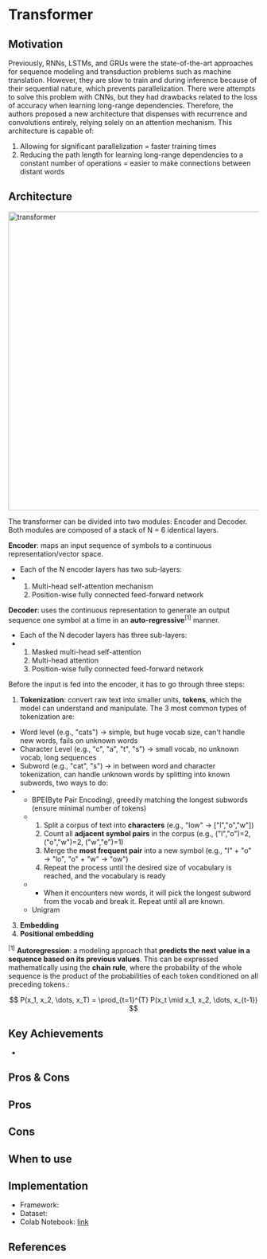 # Transformer

## Motivation
Previously, RNNs, LSTMs, and GRUs were the state-of-the-art approaches for sequence modeling and transduction problems such as machine translation. However, they are slow to train and during inference because of their sequential nature, which prevents parallelization. There were attempts to solve this problem with CNNs, but they had drawbacks related to the loss of accuracy when learning long-range dependencies.
Therefore, the authors proposed a new architecture that dispenses with recurrence and convolutions entirely, relying solely on an attention mechanism. This architecture is capable of:
1. Allowing for significant parallelization = faster training times
2. Reducing the path length for learning long-range dependencies to a constant number of operations = easier to make connections between distant words

## Architecture
<img src="https://github.com/khchu93/NoteImage/blob/main/Transformer.PNG" alt="transformer" width="600"/>

The transformer can be divided into two modules: Encoder and Decoder. Both modules are composed of a stack of N = 6 identical layers. <br>

**Encoder**: maps an input sequence of symbols to a continuous representation/vector space.
- Each of the N encoder layers has two sub-layers:
- 1. Multi-head self-attention mechanism
  2. Position-wise fully connected feed-forward network

**Decoder**: uses the continuous representation to generate an output sequence one symbol at a time in an **auto-regressive**<sup>[1]</sup> manner.
- Each of the N decoder layers has three sub-layers:
- 1. Masked multi-head self-attention
  2. Multi-head attention
  3. Position-wise fully connected feed-forward network
 
Before the input is fed into the encoder, it has to go through three steps:
1. **Tokenization**: convert raw text into smaller units, **tokens**, which the model can understand and manipulate. The 3 most common types of tokenization are:
- Word level (e.g., "cats") -> simple, but huge vocab size, can't handle new words, fails on unknown words
- Character Level (e.g., "c", "a", "t", "s") -> small vocab, no unknown vocab, long sequences
- Subword (e.g., "cat", "s") -> in between word and character tokenization, can handle unknown words by splitting into known subwords, two ways to do:
- - BPE(Byte Pair Encoding), greedily matching the longest subwords (ensure minimal number of tokens)
  - 1. Split a corpus of text into **characters** (e.g., "low" -> ["l","o","w"])
    2. Count all **adjacent symbol pairs** in the corpus (e.g., ("l","o")=2, ("o","w")=2, ("w","e")=1)
    3. Merge the **most frequent pair** into a new symbol (e.g., "l" + "o" → "lo", "o" + "w" → "ow")
    4. Repeat the process until the desired size of vocabulary is reached, and the vocabulary is ready
  - - When it encounters new words, it will pick the longest subword from the vocab and break it. Repeat until all are known.
  - Unigram
3. **Embedding**
4. **Positional embedding**

<sup>[1]</sup> **Autoregression**: a modeling approach that **predicts the next value in a sequence based on its previous values**. This can be expressed mathematically using the **chain rule**, where the probability of the whole sequence is the product of the probabilities of each token conditioned on all preceding tokens.:

$$
P(x_1, x_2, \dots, x_T) = \prod_{t=1}^{T} P(x_t \mid x_1, x_2, \dots, x_{t-1})
$$

## Key Achievements
- 

## Pros & Cons

Pros
- 

Cons
- 

## When to use

## Implementation
- Framework: 
- Dataset: 
- Colab Notebook: [link]()

<!--
## Results
Training

Validation

Examples:
-->

## References
